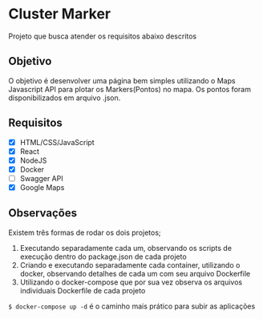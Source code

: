 # Cluster Marker

Projeto que busca atender os requisitos abaixo descritos

## Objetivo

O objetivo é desenvolver uma página bem simples utilizando o Maps Javascript API para plotar os Markers(Pontos) no mapa. Os pontos foram disponibilizados em arquivo .json.

## Requisitos

- [x] HTML/CSS/JavaScript
- [x] React
- [x] NodeJS
- [x] Docker
- [ ] Swagger API
- [x] Google Maps

## Observações

Existem três formas de rodar os dois projetos;

1. Executando separadamente cada um, observando os scripts de execução dentro do package.json de cada projeto
2. Criando e executando separadamente cada container, utilizando o docker, observando detalhes de cada um com seu arquivo Dockerfile
3. Utilizando o docker-compose que por sua vez observa os arquivos individuais Dockerfile de cada projeto

`$ docker-compose up -d` é o caminho mais prático para subir as aplicações
